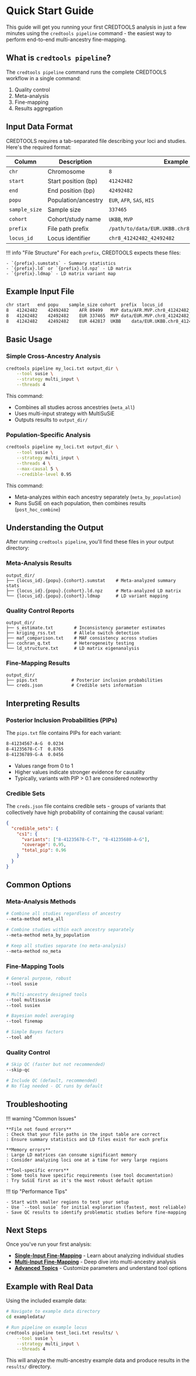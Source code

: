 # Quick Start Guide

This guide will get you running your first CREDTOOLS analysis in just a few minutes using the `credtools pipeline` command - the easiest way to perform end-to-end multi-ancestry fine-mapping.

## What is `credtools pipeline`?

The `credtools pipeline` command runs the complete CREDTOOLS workflow in a single command:

1. Quality control
2. Meta-analysis
3. Fine-mapping
4. Results aggregation

## Input Data Format

CREDTOOLS requires a tab-separated file describing your loci and studies. Here's the required format:

| Column | Description | Example |
|--------|-------------|---------|
| `chr` | Chromosome | `8` |
| `start` | Start position (bp) | `41242482` |
| `end` | End position (bp) | `42492482` |
| `popu` | Population/ancestry | `EUR`, `AFR`, `SAS`, `HIS` |
| `sample_size` | Sample size | `337465` |
| `cohort` | Cohort/study name | `UKBB`, `MVP` |
| `prefix` | File path prefix | `/path/to/data/EUR.UKBB.chr8_41242482_42492482` |
| `locus_id` | Locus identifier | `chr8_41242482_42492482` |

!!! info "File Structure"
    For each `prefix`, CREDTOOLS expects these files:
    
    - `{prefix}.sumstats` - Summary statistics
    - `{prefix}.ld` or `{prefix}.ld.npz` - LD matrix  
    - `{prefix}.ldmap` - LD matrix variant map

## Example Input File

```bash title="my_loci.txt"
chr	start	end	popu	sample_size	cohort	prefix	locus_id
8	41242482	42492482	AFR	89499	MVP	data/AFR.MVP.chr8_41242482_42492482	chr8_41242482_42492482
8	41242482	42492482	EUR	337465	MVP	data/EUR.MVP.chr8_41242482_42492482	chr8_41242482_42492482
8	41242482	42492482	EUR	442817	UKBB	data/EUR.UKBB.chr8_41242482_42492482	chr8_41242482_42492482
```

## Basic Usage

### Simple Cross-Ancestry Analysis

```bash
credtools pipeline my_loci.txt output_dir \
    --tool susie \
    --strategy multi_input \
    --threads 4
```

This command:

- Combines all studies across ancestries (`meta_all`)
- Uses multi-input strategy with MultiSuSiE
- Outputs results to `output_dir/`

### Population-Specific Analysis  

```bash
credtools pipeline my_loci.txt output_dir \
    --tool susie \
    --strategy multi_input \
    --threads 4 \
    --max-causal 5 \
    --credible-level 0.95
```

This command:

- Meta-analyzes within each ancestry separately (`meta_by_population`)
- Runs SuSiE on each population, then combines results (`post_hoc_combine`)

## Understanding the Output

After running `credtools pipeline`, you'll find these files in your output directory:

### Meta-Analysis Results
```
output_dir/
├── {locus_id}.{popu}.{cohort}.sumstat    # Meta-analyzed summary stats
├── {locus_id}.{popu}.{cohort}.ld.npz     # Meta-analyzed LD matrix
└── {locus_id}.{popu}.{cohort}.ldmap      # LD variant mapping
```

### Quality Control Reports
```
output_dir/
├── s_estimate.txt        # Inconsistency parameter estimates
├── kriging_rss.txt       # Allele switch detection
├── maf_comparison.txt    # MAF consistency across studies
├── cochran_q.txt         # Heterogeneity testing
└── ld_structure.txt      # LD matrix eigenanalysis
```

### Fine-Mapping Results
```
output_dir/
├── pips.txt             # Posterior inclusion probabilities
└── creds.json           # Credible sets information
```

## Interpreting Results

### Posterior Inclusion Probabilities (PIPs)

The `pips.txt` file contains PIPs for each variant:

```bash title="pips.txt"
8-41234567-A-G	0.0234
8-41235678-C-T	0.8765
8-41236789-G-A	0.0456
```

- Values range from 0 to 1
- Higher values indicate stronger evidence for causality
- Typically, variants with PIP > 0.1 are considered noteworthy

### Credible Sets

The `creds.json` file contains credible sets - groups of variants that collectively have high probability of containing the causal variant:

```json title="creds.json"
{
  "credible_sets": {
    "cs1": {
      "variants": ["8-41235678-C-T", "8-41235680-A-G"],
      "coverage": 0.95,
      "total_pip": 0.96
    }
  }
}
```

## Common Options

### Meta-Analysis Methods

```bash
# Combine all studies regardless of ancestry
--meta-method meta_all

# Combine studies within each ancestry separately  
--meta-method meta_by_population

# Keep all studies separate (no meta-analysis)
--meta-method no_meta
```

### Fine-Mapping Tools

```bash
# General purpose, robust
--tool susie

# Multi-ancestry designed tools
--tool multisusie
--tool susiex

# Bayesian model averaging
--tool finemap

# Simple Bayes factors  
--tool abf
```

### Quality Control

```bash
# Skip QC (faster but not recommended)
--skip-qc

# Include QC (default, recommended)
# No flag needed - QC runs by default
```

## Troubleshooting

!!! warning "Common Issues"
    
    **File not found errors**
    : Check that your file paths in the input table are correct
    : Ensure summary statistics and LD files exist for each prefix
    
    **Memory errors**
    : Large LD matrices can consume significant memory
    : Consider analyzing loci one at a time for very large regions
    
    **Tool-specific errors**
    : Some tools have specific requirements (see tool documentation)
    : Try SuSiE first as it's the most robust default option

!!! tip "Performance Tips"
    
    - Start with smaller regions to test your setup
    - Use `--tool susie` for initial exploration (fastest, most reliable)
    - Save QC results to identify problematic studies before fine-mapping

## Next Steps

Once you've run your first analysis:

- **[Single-Input Fine-Mapping](single-input.md)** - Learn about analyzing individual studies
- **[Multi-Input Fine-Mapping](multi-input.md)** - Deep dive into multi-ancestry analysis  
- **[Advanced Topics](advanced.md)** - Customize parameters and understand tool options

## Example with Real Data

Using the included example data:

```bash
# Navigate to example data directory
cd exampledata/

# Run pipeline on example locus
credtools pipeline test_loci.txt results/ \
    --tool susie \
    --strategy multi_input \
    --threads 4
```

This will analyze the multi-ancestry example data and produce results in the `results/` directory. 